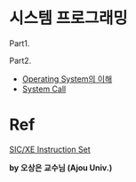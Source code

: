 # 시스템 프로그래밍
Part1.


Part2.
- [Operating System의 이해](./OperatingSystems.md)
- [System Call](./SystemCalls.md)

# Ref
[SIC/XE Instruction Set](https://www.unf.edu/~cwinton/html/cop3601/supplements/test.html)

**by 오상은 교수님 (Ajou Univ.)**